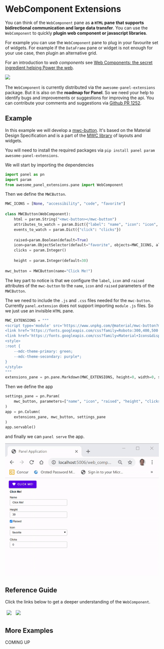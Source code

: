 # WebComponent Extensions

You can think of the `WebComponent` pane as **a `HTML` pane that supports bidirectional communication and large data transfer**. You can use the `WebComponent` to quickly **plugin web component or javascript libraries**.

For example you can use the `WebComponent` pane to plug in your favourite set of widgets. For example if the `DataFrame` pane or widget is not enough for your use case, then plugin an alternative grid.

For an introduction to *web components* see [Web Components: the secret ingredient helping Power the web](https://www.youtube.com/watch?v=YBwgkr_Sbx0).

<a href="https://www.youtube.com/watch?v=YBwgkr_Sbx0" target="blank_"><img src="https://i.ytimg.com/vi/YBwgkr_Sbx0/hqdefault.jpg"></img></a>

The `WebComponent` is currently distributed via the `awesome-panel-extensions` package. But it is also on the **roadmap for Panel**. So we need your help to identify bugs and improvements or suggestions for improving the api. You can contribute your comments and suggestions via [Github PR 1252](https://github.com/holoviz/panel/pull/1252).

## Example

In this example we will develop a [mwc-button](https://github.com/material-components/material-components-web-components/tree/master/packages/button). It's based on the Material Design Specification and is a part of the [MWC library](https://github.com/material-components/material-components-web-components) of layouts and widgets.

You will need to install the required packages via `pip install panel param awesome-panel-extensions`.

We will start by importing the dependencies

```python
import panel as pn
import param
from awesome_panel_extensions.pane import WebComponent
```

Then we define the `MWCButton`.

```python
MWC_ICONS = [None, "accessibility", "code", "favorite"]

class MWCButton(WebComponent):
    html = param.String("<mwc-button></mwc-button")
    attributes_to_watch = param.Dict({"label": "name", "icon": "icon", "raised":"raised"})
    events_to_watch = param.Dict({"click": "clicks"})

    raised=param.Boolean(default=True)
    icon=param.ObjectSelector(default="favorite", objects=MWC_ICONS, allow_None=True)
    clicks = param.Integer()

    height = param.Integer(default=30)

mwc_button = MWCButton(name="Click Me!")
```

The key part to notice is that we configure the `label`, `icon` and `raised` attributes of the `mwc-button` to the `name`, `icon` and `raised` parameters of the `MWCButton`.

The we need to include the `.js` and `.css` files needed for the `mwc-button`. Currently `panel.extension` does not support importing `module` `.js` files. So we just use an invisible `HTML` pane.

```python
MWC_EXTENSIONS = """
<script type='module' src='https://www.unpkg.com/@material/mwc-button?module'></script>
<link href='https://fonts.googleapis.com/css?family=Roboto:300,400,500' rel='stylesheet'>
<link href='https://fonts.googleapis.com/css?family=Material+Icons&display=block' rel='stylesheet'>
<style>
:root {
    --mdc-theme-primary: green;
    --mdc-theme-secondary: purple*;
}
</style>
"""
extensions_pane = pn.pane.Markdown(MWC_EXTENSIONS, height=0, width=0, sizing_mode="fixed", margin=0)
```

Then we define the app

```python
settings_pane = pn.Param(
    mwc_button, parameters=["name", "icon", "raised", "height", "clicks"]
)
app = pn.Column(
    extensions_pane, mwc_button, settings_pane
)
app.servable()
```

and finally we can `panel serve` the app.

![MWC Button Image](webcomponent-example.gif)

## Reference Guide

Click the links below to get a deeper understanding of the `WebComponent`.

[<img src="https://mybinder.org/badge_logo.svg" style="height:25px;display:inline;margin:5px">](https://mybinder.org/v2/gh/MarcSkovMadsen/awesome-panel-extensions/master?filepath=examples%2Freference%2Fpanes%2FWebComponent.ipynb) [<img src="https://raw.githubusercontent.com/jupyter/design/master/logos/Badges/nbviewer_badge.svg" style="height:25px;display:inline;margin:5px">](https://nbviewer.jupyter.org/github/MarcSkovMadsen/awesome-panel-extensions/blob/master/examples/reference/panes/WebComponent.ipynb)

## More Examples

COMING UP